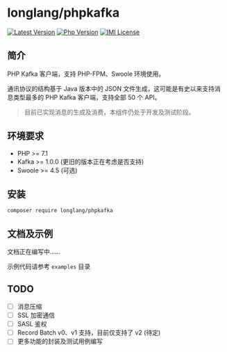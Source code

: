# longlang/phpkafka

[![Latest Version](https://poser.pugx.org/longlang/phpkafka/v/stable)](https://packagist.org/packages/longlang/phpkafka)
[![Php Version](https://img.shields.io/badge/php-%3E=7.1-brightgreen.svg)](https://secure.php.net/)
[![IMI License](https://img.shields.io/github/license/longlang/phpkafka.svg)](https://github.com/longlang/phpkafka/blob/master/LICENSE)

## 简介

PHP Kafka 客户端，支持 PHP-FPM、Swoole 环境使用。

通讯协议的结构基于 Java 版本中的 JSON 文件生成，这可能是有史以来支持消息类型最多的 PHP Kafka 客户端，支持全部 50 个 API。

> 目前已实现消息的生成及消费，本组件仍处于开发及测试阶段。

## 环境要求

- PHP >= 7.1
- Kafka >= 1.0.0 (更旧的版本正在考虑是否支持)
- Swoole >= 4.5 (可选) 

## 安装

`composer require longlang/phpkafka`

## 文档及示例

文档正在编写中……

示例代码请参考 `examples` 目录

## TODO

- [ ] 消息压缩
- [ ] SSL 加密通信
- [ ] SASL 鉴权
- [ ] Record Batch v0、v1 支持，目前仅支持了 v2 (待定)
- [ ] 更多功能的封装及测试用例编写
